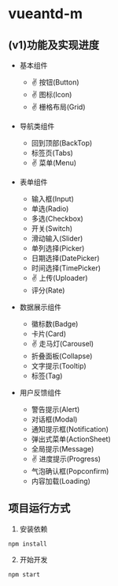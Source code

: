 # vueantd-m

## (v1)功能及实现进度

- 基本组件
  -  ✌️ 按钮(Button)
  -  ✌️ 图标(Icon)
  -  ✌️ 栅格布局(Grid)

- 导航类组件
  -  回到顶部(BackTop)
  -  标签页(Tabs)
  -  ✌️ 菜单(Menu)

- 表单组件
  -  输入框(Input)
  -  单选(Radio)
  -  多选(Checkbox)
  -  开关(Switch)
  -  滑动输入(Slider)
  -  单列选择(Picker)
  -  日期选择(DatePicker)
  -  时间选择(TimePicker)
  -  ✌️ 上传(Uploader)
  -  评分(Rate)

- 数据展示组件
  -  徽标数(Badge)
  -  卡片(Card)
  -  ✌️ 走马灯(Carousel)
  -  折叠面板(Collapse)
  -  文字提示(Tooltip)
  -  标签(Tag)

- 用户反馈组件
  -  警告提示(Alert)
  -  对话框(Modal)
  -  通知提示框(Notification)
  -  弹出式菜单(ActionSheet)
  -  全局提示(Message)
  -  ✌️ 进度提示(Progress)
  -  气泡确认框(Popconfirm)
  -  内容加载(Loading)


## 项目运行方式

1. 安装依赖
```
npm install
```

2. 开始开发
```
npm start
```
